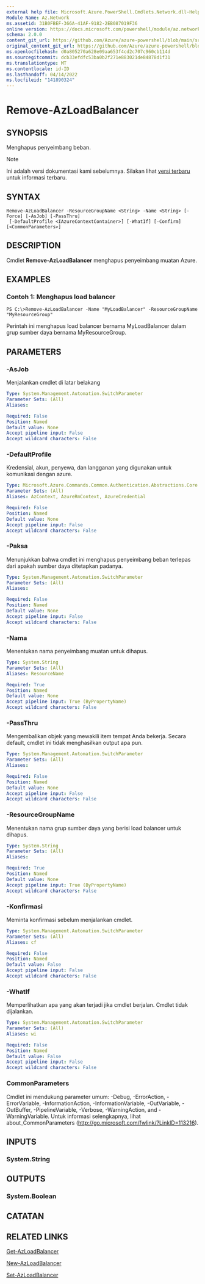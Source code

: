 ```yaml
---
external help file: Microsoft.Azure.PowerShell.Cmdlets.Network.dll-Help.xml
Module Name: Az.Network
ms.assetid: 31B0FBEF-366A-41AF-9182-2EB087019F36
online version: https://docs.microsoft.com/powershell/module/az.network/remove-azloadbalancer
schema: 2.0.0
content_git_url: https://github.com/Azure/azure-powershell/blob/main/src/Network/Network/help/Remove-AzLoadBalancer.md
original_content_git_url: https://github.com/Azure/azure-powershell/blob/main/src/Network/Network/help/Remove-AzLoadBalancer.md
ms.openlocfilehash: d0a805270a628e09aa653f4cd2c707c960cb114d
ms.sourcegitcommit: dcb33efdfc53ba0b2f271e883021de84878d1f31
ms.translationtype: MT
ms.contentlocale: id-ID
ms.lasthandoff: 04/14/2022
ms.locfileid: "141890324"
---
```

# Remove-AzLoadBalancer

## SYNOPSIS
Menghapus penyeimbang beban.

> [!NOTE]
>Ini adalah versi dokumentasi kami sebelumnya. Silakan lihat [versi terbaru](/powershell/module/az.network/remove-azloadbalancer) untuk informasi terbaru.

## SYNTAX

```
Remove-AzLoadBalancer -ResourceGroupName <String> -Name <String> [-Force] [-AsJob] [-PassThru]
 [-DefaultProfile <IAzureContextContainer>] [-WhatIf] [-Confirm] [<CommonParameters>]
```

## DESCRIPTION
Cmdlet **Remove-AzLoadBalancer** menghapus penyeimbang muatan Azure.

## EXAMPLES

### Contoh 1: Menghapus load balancer
```
PS C:\>Remove-AzLoadBalancer -Name "MyLoadBalancer" -ResourceGroupName "MyResourceGroup"
```

Perintah ini menghapus load balancer bernama MyLoadBalancer dalam grup sumber daya bernama MyResourceGroup.

## PARAMETERS

### -AsJob
Menjalankan cmdlet di latar belakang

```yaml
Type: System.Management.Automation.SwitchParameter
Parameter Sets: (All)
Aliases:

Required: False
Position: Named
Default value: None
Accept pipeline input: False
Accept wildcard characters: False
```

### -DefaultProfile
Kredensial, akun, penyewa, dan langganan yang digunakan untuk komunikasi dengan azure.

```yaml
Type: Microsoft.Azure.Commands.Common.Authentication.Abstractions.Core.IAzureContextContainer
Parameter Sets: (All)
Aliases: AzContext, AzureRmContext, AzureCredential

Required: False
Position: Named
Default value: None
Accept pipeline input: False
Accept wildcard characters: False
```

### -Paksa
Menunjukkan bahwa cmdlet ini menghapus penyeimbang beban terlepas dari apakah sumber daya ditetapkan padanya.

```yaml
Type: System.Management.Automation.SwitchParameter
Parameter Sets: (All)
Aliases:

Required: False
Position: Named
Default value: None
Accept pipeline input: False
Accept wildcard characters: False
```

### -Nama
Menentukan nama penyeimbang muatan untuk dihapus.

```yaml
Type: System.String
Parameter Sets: (All)
Aliases: ResourceName

Required: True
Position: Named
Default value: None
Accept pipeline input: True (ByPropertyName)
Accept wildcard characters: False
```

### -PassThru
Mengembalikan objek yang mewakili item tempat Anda bekerja.
Secara default, cmdlet ini tidak menghasilkan output apa pun.

```yaml
Type: System.Management.Automation.SwitchParameter
Parameter Sets: (All)
Aliases:

Required: False
Position: Named
Default value: None
Accept pipeline input: False
Accept wildcard characters: False
```

### -ResourceGroupName
Menentukan nama grup sumber daya yang berisi load balancer untuk dihapus.

```yaml
Type: System.String
Parameter Sets: (All)
Aliases:

Required: True
Position: Named
Default value: None
Accept pipeline input: True (ByPropertyName)
Accept wildcard characters: False
```

### -Konfirmasi
Meminta konfirmasi sebelum menjalankan cmdlet.

```yaml
Type: System.Management.Automation.SwitchParameter
Parameter Sets: (All)
Aliases: cf

Required: False
Position: Named
Default value: False
Accept pipeline input: False
Accept wildcard characters: False
```

### -WhatIf
Memperlihatkan apa yang akan terjadi jika cmdlet berjalan.
Cmdlet tidak dijalankan.

```yaml
Type: System.Management.Automation.SwitchParameter
Parameter Sets: (All)
Aliases: wi

Required: False
Position: Named
Default value: False
Accept pipeline input: False
Accept wildcard characters: False
```

### CommonParameters
Cmdlet ini mendukung parameter umum: -Debug, -ErrorAction, -ErrorVariable, -InformationAction, -InformationVariable, -OutVariable, -OutBuffer, -PipelineVariable, -Verbose, -WarningAction, and -WarningVariable. Untuk informasi selengkapnya, lihat about_CommonParameters (http://go.microsoft.com/fwlink/?LinkID=113216).

## INPUTS

### System.String

## OUTPUTS

### System.Boolean

## CATATAN

## RELATED LINKS

[Get-AzLoadBalancer](./Get-AzLoadBalancer.md)

[New-AzLoadBalancer](./New-AzLoadBalancer.md)

[Set-AzLoadBalancer](./Set-AzLoadBalancer.md)


